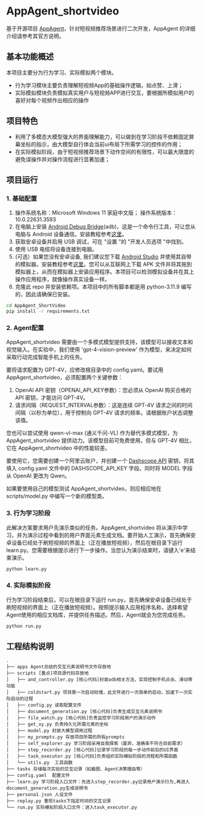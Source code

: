 # AppAgent_shortvideo
基于开源项目 [AppAgent](https://github.com/mnotgod96/AppAgent)，针对短视频推荐场景进行二次开发，AppAgent 的详细介绍请参考其官方说明。

## 基本功能概述
本项目主要分为行为学习、实际模拟两个模块。
+ 行为学习模块主要负责理解短视频App的基础操作逻辑，如点赞、上滑；
+ 实际模拟模块负责模拟真实用户与短视频APP进行交互，要根据所模拟用户的喜好对每个视频作出相应的操作

## 项目特色
+ 利用了多模态大模型强大的界面理解能力，可以做到在学习阶段不依赖固定屏幕坐标的指示，由大模型自行体会当前ui布局下所需学习的控件的作用；
+ 在实际模拟阶段，由于短视频推荐场景下动作空间的有限性，可以最大限度的避免误操作并对操作流程进行显著加速；

## 项目运行
### 1. 基础配置
1. 操作系统名称：Microsoft Windows 11 家庭中文版；  操作系统版本：10.0.22631.3593
1. 在电脑上安装 [Android Debug Bridge](./tools/platform-tools-latest-windows.zip)(adb)，这是一个命令行工具，可让您从电脑与 Android 设备通信。安装教程参考[这里](https://blog.csdn.net/m0_64776928/article/details/125869652)。
2. 获取安卓设备并启用 USB 调试，可在 "设置 "的 "开发人员选项 "中找到。
3. 使用 USB 电缆将设备连接到电脑。
4. (可选）如果您没有安卓设备, 我们建议您下载 [Android Studio](https://developer.android.google.cn/studio?hl=zh-cn) 并使用其自带的模拟器。安装教程参考[这里](https://zhuanlan.zhihu.com/p/683526450)。您可以从互联网上下载 APK 文件并将其拖到模拟器上，从而在模拟器上安装应用程序。本项目可以检测模拟设备并在其上操作应用程序，就像操作真实设备一样。
5. 克隆此 repo 并安装依赖项。本项目中的所有脚本都是用 python-3.11.9 编写的，因此请确保已安装。
```bash
cd AppAgent_ShortVideo
pip install -r requirements.txt
```
### 2. Agent配置
AppAgent_shortvideo 需要由一个多模式模型提供支持，该模型可以接收文本和视觉输入。在实验中，我们使用 'gpt-4-vision-preview' 作为模型，来决定如何采取行动完成智能手机上的任务。

要将请求配置为 GPT-4V，应修改根目录中的 config.yaml。要试用 AppAgent_shortvideo，必须配置两个关键参数：
1. OpenAI API 密钥（OPENAI_API_KEY参数）：您必须从 OpenAI 购买合格的 API 密钥，才能访问 GPT-4V。
2. 请求间隔（REQUEST_INTERVAL参数）：这是连续 GPT-4V 请求之间的时间间隔（以秒为单位），用于控制向 GPT-4V 请求的频率。请根据账户状态调整该值。

您也可以尝试使用 qwen-vl-max (通义千问-VL) 作为替代多模式模型，为 AppAgent_shortvideo 提供动力。该模型目前可免费使用，但与 GPT-4V 相比，它在 AppAgent_shortvideo 中的性能较差。

要使用它，您需要创建一个阿里云账户，并创建一个 [Dashscope API](https://help.aliyun.com/zh/dashscope/developer-reference/acquisition-and-configuration-of-api-key?spm=a2c4g.11186623.0.i1) 密钥，将其填入 config.yaml 文件中的 DASHSCOPE_API_KEY 字段。同时将 MODEL 字段从 OpenAI 更改为 Qwen。

如果要使用自己的模型测试 AppAgent_shortvideo，则应相应地在 scripts/model.py 中编写一个新的模型类。

### 3. 行为学习阶段
此解决方案要求用户先演示类似的任务。AppAgent_shortvideo 将从演示中学习，并为演示过程中看到的用户界面元素生成文档。要开始人工演示，首先确保安卓设备已经处于刷短视频的界面上（正在播放短视频），然后在根目录下运行 learn.py。您需要根据提示进行下一步操作。当您认为演示结束时，请键入'e'来结束演示。
```bash
python learn.py
```
### 4. 实际模拟阶段
行为学习阶段结束后，可以在根目录下运行 run.py，首先确保安卓设备已经处于刷短视频的界面上（正在播放短视频）。按照提示输入应用程序名称，选择希望Agent使用的相应文档库，并提供任务描述。然后，Agent就会为您完成任务。
```bash
python run.py
```

## 工程结构说明

```angular2html
.
├── apps Agent总结的交互元素说明书文件存放地
├── scripts [重点]项目源代码存放地
│   ├── and_controller.py [核心代码]封装adb相关方法，实现控制手机点击、滑动等功能
│   ├── coldstart.py 项目第一次启动较慢，此文件进行一次简单的启动，加速下一次实际启动的过程
│   ├── config.py 读取配置文件
│   ├── document_generation.py [核心代码]负责生成交互元素说明书
│   ├── file_watch.py [核心代码]负责监控学习阶段用户的演示动作
│   ├── get_xy.py 负责持久化所需元素的坐标
│   ├── model.py 封装大模型调用过程
│   ├── my_prompts.py 存放项目所需的所有prompts
│   ├── self_explorer.py 学习阶段采用自我探索（废弃，准确率不符合目前需求）
│   ├── step_recorder.py [核心代码]记录学习阶段的每一步动作前后的UI界面
│   ├── task_executor.py [核心代码]负责组织实际模拟阶段的流程和所需函数
│   └── utils.py  工具函数
├── tasks 存储每次实验的交互记录（如截图、Agent决策理由等）
├── config.yaml  配置文件
├── learn.py 学习阶段入口文件：先进入step_recorder.py记录用户演示行为,再进入document_generation.py生成说明书
├── persona1.json 人设文件
├── replay.py 重现tasks下指定时间的交互记录
└── run.py 实际模拟阶段入口文件：进入task_executor.py
```
